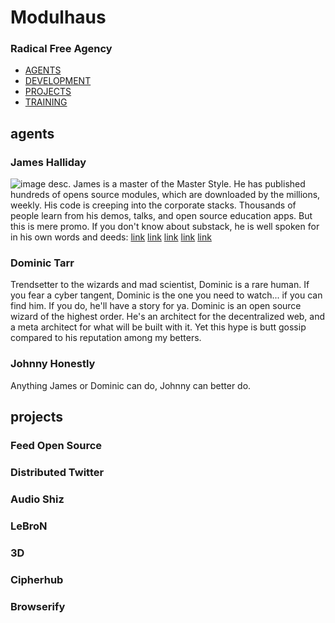 # Modulhaus
### Radical Free Agency
* [AGENTS](/people)
* [DEVELOPMENT](/development)
* [PROJECTS](/projects)
* [TRAINING](/training)

## agents
### James Halliday
![image desc.](/path/to/image)
James is a master of the Master Style.  He has published hundreds of opens source modules, which are downloaded by the millions, weekly.  His code is creeping into the corporate stacks.  Thousands of people learn from his demos, talks, and open source education apps.  But this is mere promo.  If you don't know about substack, he is well spoken for in his own words and deeds:
[link]()
[link]()
[link]()
[link]()
[link]()

### Dominic Tarr
Trendsetter to the wizards and mad scientist, Dominic is a rare human. If you fear a cyber tangent, Dominic is the one you need to watch... if you can find him.  If you do, he'll have a story for ya.  Dominic is an open source wizard of the highest order.  He's an architect for the decentralized web, and a meta architect for what will be built with it.  Yet this hype is butt gossip compared to his reputation among my betters.
[]()
[]()
[]()
[]()
[]()

### Johnny Honestly
Anything James or Dominic can do, Johnny can better do.

## projects
### Feed Open Source
### Distributed Twitter
### Audio Shiz
### LeBroN
### 3D
### Cipherhub
### Browserify

